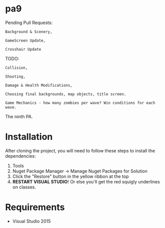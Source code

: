 # pa9

Pending Pull Requests:
    
    Background & Scenery,
    
    GameScreen Update,
    
    Crosshair Update
  
TODO:
    
    Collision,
    
    Shooting,
    
    Damage & Health Modifications,
    
    Choosing final backgrounds, map objects, title screen. 
    
    Game Mechanics - how many zombies per wave? Win conditions for each wave. 
    
The ninth PA. 

# Installation

After cloning the project, you will need to follow these steps to install the dependencies:

1. Tools
2. Nuget Package Manager -> Manage Nuget Packages for Solution 
3. Click the "Restore" button in the yellow ribbon at the top
4. **RESTART VISUAL STUDIO**! Or else you'll get the red squigly underlines on classes.

# Requirements

* Visual Studio 2015

